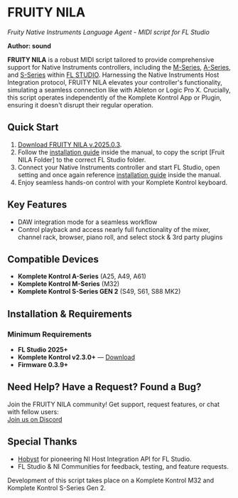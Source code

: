 # FRUITY NILA
*Fruity Native Instruments Language Agent - MIDI script for FL Studio*

**Author: sound**

**FRUITY NILA** is a robust MIDI script tailored to provide comprehensive support for Native Instruments controllers, including the [M-Series](https://www.native-instruments.com/en/products/komplete/keyboards/komplete-kontrol-m32/), [A-Series](https://www.native-instruments.com/en/products/komplete/keyboards/komplete-kontrol-a25-a49-a61), and [S-Series](https://www.native-instruments.com/en/products/komplete/keyboards/komplete-kontrol-s88/) within [FL STUDIO](https://www.image-line.com/). Harnessing the Native Instruments Host Integration protocol, FRUITY NILA elevates your controller's functionality, simulating a seamless connection like with Ableton or Logic Pro X. Crucially, this script operates independently of the Komplete Kontrol App or Plugin, ensuring it doesn't disrupt their regular operation.


## Quick Start

1. [Download FRUITY NILA v.2025.0.3](https://github.com/soundwrightpro/FRUITY-NILA/releases/tag/v.2025.0.3).
2. Follow the [installation guide](./Fruity%20NILA%20User%20Manual%20v2025.0.4.pdf) inside the manual, to copy the script [Fruit NILA Folder] to the correct FL Studio folder.
3. Connect your Native Instruments controller and start FL Studio, open setting and once again reference [installation guide](./Fruity%20NILA%20User%20Manual%20v2025.0.4.pdf) inside the manual.
4. Enjoy seamless hands-on control with your Komplete Kontrol keyboard.

## Key Features

- DAW integration mode for a seamless workflow
- Control playback and access nearly full functionality of the mixer, channel rack, browser, piano roll, and select stock & 3rd party plugins

## Compatible Devices

- **Komplete Kontrol A-Series** (A25, A49, A61)  
- **Komplete Kontrol M-Series** (M32)  
- **Komplete Kontrol S-Series GEN 2** (S49, S61, S88 MK2)  

## Installation & Requirements  

### Minimum Requirements  
- **FL Studio 2025+**  
- **Komplete Kontrol v2.3.0+** — [Download](https://www.native-instruments.com/en/products/komplete/bundles/komplete-kontrol/)  
- **Firmware 0.3.9+**  


## Need Help? Have a Request? Found a Bug?  

Join the FRUITY NILA community! Get support, request features, or chat with fellow users:  
[Join us on Discord](https://discord.gg/GeTTWBV)  

## Special Thanks  

- [Hobyst](https://github.com/hobyst) for pioneering NI Host Integration API for FL Studio.  
- FL Studio & NI Communities for feedback, testing, and feature requests.  

Development of this script takes place on a Komplete Kontrol M32 and Komplete Kontrol S-Series Gen 2.  
